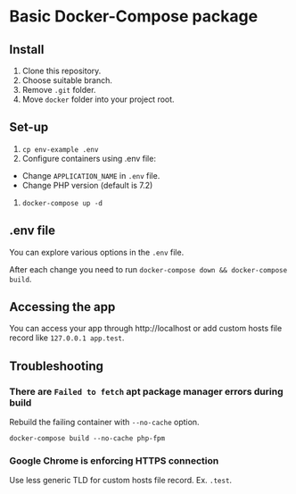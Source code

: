 # Basic Docker-Compose package

## Install

1. Clone this repository. 
1. Choose suitable branch.
1. Remove `.git` folder.
1. Move `docker` folder into your project root.

## Set-up

1. `cp env-example .env`
1. Configure containers using .env file: 
  * Change `APPLICATION_NAME` in `.env` file. 
  * Change PHP version (default is 7.2) 
1. `docker-compose up -d` 

## .env file

You can explore various options in the `.env` file.

After each change you need to run `docker-compose down && docker-compose build`. 

## Accessing the app

You can access your app through http://localhost or add custom hosts file record like `127.0.0.1 app.test`.


## Troubleshooting

### There are `Failed to fetch` apt package manager errors during build
Rebuild the failing container with `--no-cache` option. 
```
docker-compose build --no-cache php-fpm
```

### Google Chrome is enforcing HTTPS connection
Use less generic TLD for custom hosts file record. Ex. `.test`. 


